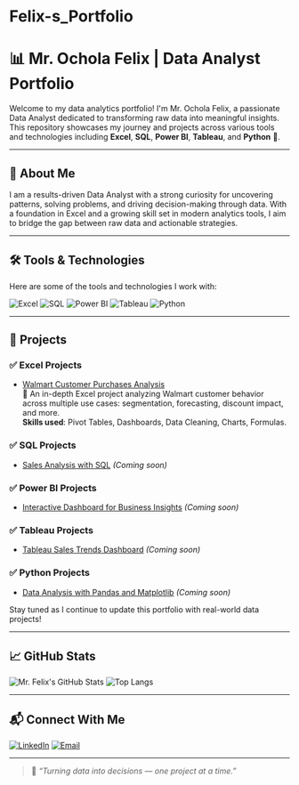 # Felix-s_Portfolio
# 📊 Mr. Ochola Felix | Data Analyst Portfolio

Welcome to my data analytics portfolio! I'm Mr. Ochola Felix, a passionate Data Analyst dedicated to transforming raw data into meaningful insights. This repository showcases my journey and projects across various tools and technologies including **Excel**, **SQL**, **Power BI**, **Tableau**, and **Python** 🐍.

---

## 🧠 About Me

I am a results-driven Data Analyst with a strong curiosity for uncovering patterns, solving problems, and driving decision-making through data. With a foundation in Excel and a growing skill set in modern analytics tools, I aim to bridge the gap between raw data and actionable strategies.

---

## 🛠️ Tools & Technologies

Here are some of the tools and technologies I work with:

![Excel](https://img.shields.io/badge/Excel-217346?style=for-the-badge&logo=microsoft-excel&logoColor=white)
![SQL](https://img.shields.io/badge/SQL-4479A1?style=for-the-badge&logo=postgresql&logoColor=white)
![Power BI](https://img.shields.io/badge/Power%20BI-F2C811?style=for-the-badge&logo=powerbi&logoColor=black)
![Tableau](https://img.shields.io/badge/Tableau-E97627?style=for-the-badge&logo=tableau&logoColor=white)
![Python](https://img.shields.io/badge/Python-3776AB?style=for-the-badge&logo=python&logoColor=white)

---

## 📂 Projects

### ✅ Excel Projects
-  [Walmart Customer Purchases Analysis](./Walmart_Customer_Purchases_Analysis)  
  📌 An in-depth Excel project analyzing Walmart customer behavior across multiple use cases: segmentation, forecasting, discount impact, and more.  
  **Skills used**: Pivot Tables, Dashboards, Data Cleaning, Charts, Formulas.


### ✅ SQL Projects
- [Sales Analysis with SQL](#) *(Coming soon)*

### ✅ Power BI Projects
- [Interactive Dashboard for Business Insights](#) *(Coming soon)*

### ✅ Tableau Projects
- [Tableau Sales Trends Dashboard](#) *(Coming soon)*

### ✅ Python Projects
- [Data Analysis with Pandas and Matplotlib](#) *(Coming soon)*

Stay tuned as I continue to update this portfolio with real-world data projects!

---

## 📈 GitHub Stats

![Mr. Felix's GitHub Stats](https://github-readme-stats.vercel.app/api?username=felix-ochola&show_icons=true&theme=default)
![Top Langs](https://github-readme-stats.vercel.app/api/top-langs/?username=felix-ochola&layout=compact)

---

## 📬 Connect With Me

[![LinkedIn](https://img.shields.io/badge/LinkedIn-0A66C2?style=for-the-badge&logo=linkedin&logoColor=white)](https://www.linkedin.com/in/ochola-felix-0b761434a/)
[![Email](https://img.shields.io/badge/Email-legacyxiq@gmail.com-D14836?style=for-the-badge&logo=gmail&logoColor=white)](mailto:legacyxiq@gmail.com)

---

> 🚀 _“Turning data into decisions — one project at a time.”_

